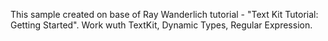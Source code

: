 This sample created on base of Ray Wanderlich tutorial - "Text Kit Tutorial: Getting Started". Work wuth TextKit, Dynamic Types, Regular Expression.
